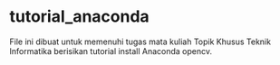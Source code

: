 # tutorial_anaconda
File ini dibuat untuk memenuhi tugas mata kuliah Topik Khusus Teknik Informatika berisikan tutorial install Anaconda opencv.
